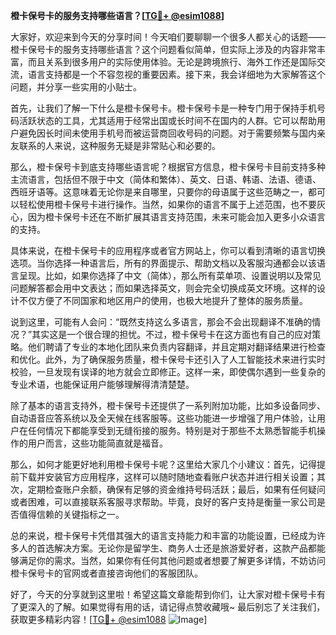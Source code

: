 **橙卡保号卡的服务支持哪些语言？[[TG💪+ @esim1088](https://t.me/s/esim1088)]**

大家好，欢迎来到今天的分享时间！今天咱们要聊聊一个很多人都关心的话题——橙卡保号卡的服务支持哪些语言？这个问题看似简单，但实际上涉及的内容非常丰富，而且关系到很多用户的实际使用体验。无论是跨境旅行、海外工作还是国际交流，语言支持都是一个不容忽视的重要因素。接下来，我会详细地为大家解答这个问题，并分享一些实用的小贴士。

首先，让我们了解一下什么是橙卡保号卡。橙卡保号卡是一种专门用于保持手机号码活跃状态的工具，尤其适用于经常出国或长时间不在国内的人群。它可以帮助用户避免因长时间未使用手机号而被运营商回收号码的问题。对于需要频繁与国内亲友联系的人来说，这种服务无疑是非常贴心和必要的。

那么，橙卡保号卡到底支持哪些语言呢？根据官方信息，橙卡保号卡目前支持多种主流语言，包括但不限于中文（简体和繁体）、英文、日语、韩语、法语、德语、西班牙语等。这意味着无论你是来自哪里，只要你的母语属于这些范畴之一，都可以轻松使用橙卡保号卡进行操作。当然，如果你的语言不属于上述范围，也不要灰心，因为橙卡保号卡还在不断扩展其语言支持范围，未来可能会加入更多小众语言的支持。

具体来说，在橙卡保号卡的应用程序或者官方网站上，你可以看到清晰的语言切换选项。当你选择一种语言后，所有的界面提示、帮助文档以及客服沟通都会以该语言呈现。比如，如果你选择了中文（简体），那么所有菜单项、设置说明以及常见问题解答都会用中文表达；而如果选择英文，则会完全切换成英文环境。这样的设计不仅方便了不同国家和地区用户的使用，也极大地提升了整体的服务质量。

说到这里，可能有人会问：“既然支持这么多语言，那会不会出现翻译不准确的情况？”其实这是一个很合理的担忧。不过，橙卡保号卡在这方面也有自己的应对策略。他们聘请了专业的本地化团队来负责内容翻译，并且定期对翻译结果进行检查和优化。此外，为了确保服务质量，橙卡保号卡还引入了人工智能技术来进行实时校验，一旦发现有误译的地方就会立即修正。这样一来，即使偶尔遇到一些复杂的专业术语，也能保证用户能够理解得清清楚楚。

除了基本的语言支持外，橙卡保号卡还提供了一系列附加功能，比如多设备同步、自动语音应答系统以及全天候在线客服等。这些功能进一步增强了用户体验，让用户在任何情况下都能享受到无缝衔接的服务。特别是对于那些不太熟悉智能手机操作的用户而言，这些功能简直就是福音。

那么，如何才能更好地利用橙卡保号卡呢？这里给大家几个小建议：首先，记得提前下载并安装官方应用程序，这样可以随时随地查看账户状态并进行相关设置；其次，定期检查账户余额，确保有足够的资金维持号码活跃；最后，如果有任何疑问或者困难，可以直接联系客服寻求帮助。毕竟，良好的客户支持是衡量一家公司是否值得信赖的关键指标之一。

总的来说，橙卡保号卡凭借其强大的语言支持能力和丰富的功能设置，已经成为许多人的首选解决方案。无论你是留学生、商务人士还是旅游爱好者，这款产品都能够满足你的需求。当然，如果你有任何其他问题或者想要了解更多详情，不妨访问橙卡保号卡的官网或者直接咨询他们的客服团队。

好了，今天的分享就到这里啦！希望这篇文章能帮到你们，让大家对橙卡保号卡有了更深入的了解。如果觉得有用的话，请记得点赞收藏哦~ 最后别忘了关注我们，获取更多精彩内容！[[TG💪+ @esim1088](https://t.me/s/esim1088) ![Image](https://i.postimg.cc/4NQfJmqS/Snipaste-2025-05-13-00-14-12.png)]